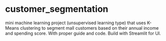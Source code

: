 # customer_segmentation
mini machine learning project (unsupervised learning type) that uses  K-Means clustering to segment mall customers based on their annual income and spending score. With proper guide and code. Build with Streamlit for UI.
